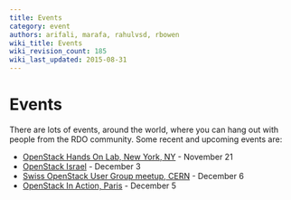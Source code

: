 ```yaml
---
title: Events
category: event
authors: arifali, marafa, rahulvsd, rbowen
wiki_title: Events
wiki_revision_count: 185
wiki_last_updated: 2015-08-31
---
```


# Events

There are lots of events, around the world, where you can hang out with people from the RDO community. Some recent and upcoming events are:

*   [OpenStack Hands On Lab, New York, NY](http://www.meetup.com/OpenStack-New-York-Meetup/events/144883832/) - November 21
*   [OpenStack Israel](http://www.openstack-israel.org/) - December 3
*   [Swiss OpenStack User Group meetup, CERN](http://www.meetup.com/openstack-ch/events/138151562/) - December 6
*   [OpenStack In Action, Paris](https://openstackinaction4.eventbrite.com/) - December 5
